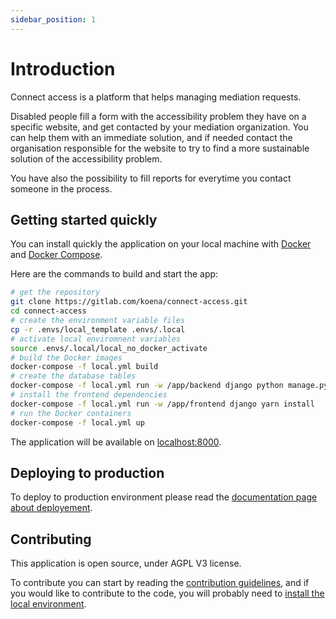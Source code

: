 ```yaml
---
sidebar_position: 1
---
```


# Introduction

Connect access is a platform that helps managing mediation requests.

Disabled people fill a form with the accessibility problem they have on a specific website, and get contacted by your mediation organization. You can help them with an immediate solution, and if needed contact the organisation responsible for the website to try to find a more sustainable solution of the accessibility problem.

You have also the possibility to fill reports for everytime you contact someone in the process.

## Getting started quickly

You can install quickly the application on your local machine with [Docker](https://docs.docker.com/get-docker/) and [Docker Compose](https://docs.docker.com/compose/install/).

Here are the commands to build and start the app:

```bash
# get the repository
git clone https://gitlab.com/koena/connect-access.git
cd connect-access
# create the environment variable files
cp -r .envs/local_template .envs/.local
# activate local enviromnent variables
source .envs/.local/local_no_docker_activate
# build the Docker images
docker-compose -f local.yml build
# create the database tables
docker-compose -f local.yml run -w /app/backend django python manage.py migrate
# install the frontend dependencies
docker-compose -f local.yml run -w /app/frontend django yarn install
# run the Docker containers
docker-compose -f local.yml up
```

The application will be available on [localhost:8000](http://localhost:8000).

## Deploying to production

To deploy to production environment please read the [documentation page about deployement](./user-documentation/deployement.mdx).

## Contributing

This application is open source, under AGPL V3 license.

To contribute you can start by reading the [contribution guidelines](./developer-documentation/contributing.md), and if you would like to contribute to the code, you will probably need to [install the local environment](./developer-documentation/local-environment.mdx).

